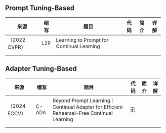 ## Prompt Tuning-Based

| 来源          | 缩写 | 题目                                      | 代码 | 简介 | 详解 |
| ------------- | ---- | ----------------------------------------- | ---- | ---- | ---- |
| （2022 CVPR） | L2P  | Learning to Prompt for Continual Learning |      |      |      |
|               |      |                                           |      |      |      |
|               |      |                                           |      |      |      |













## Adapter Tuning-Based

| 来源          | 缩写  | 题目                                                         | 代码 | 简介 | 详解 |
| ------------- | ----- | ------------------------------------------------------------ | ---- | ---- | ---- |
| （2024 ECCV） | C-ADA | Beyond Prompt Learning：Continual Adapter for Efficient Rehearsal-Free Continual Learning | 无   |      |      |
|               |       |                                                              |      |      |      |
|               |       |                                                              |      |      |      |



